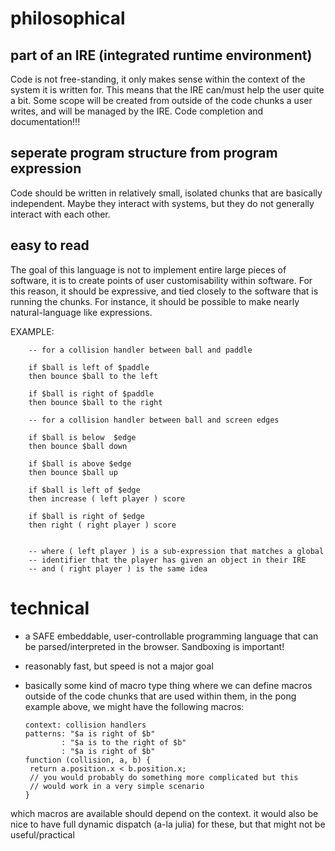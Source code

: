 # philosophical

## part of an IRE (integrated runtime environment)

Code is not free-standing, it only makes sense within the context of the system it is written for. This means that the IRE can/must help the user quite a bit.
Some scope will be created from outside of the code chunks a user writes, and
will be managed by the IRE. Code completion and documentation!!!

## seperate program structure from program expression

Code should be written in relatively small, isolated chunks that are basically
independent. Maybe they interact with systems, but they do not generally interact with each other.

## easy to read

The goal of this language is not to implement entire large pieces of software,
it is to create points of user customisability within software. For this reason,
it should be expressive, and tied closely to the software that is running the
chunks. For instance, it should be possible to make nearly natural-language like
expressions.

EXAMPLE:

        -- for a collision handler between ball and paddle

        if $ball is left of $paddle
        then bounce $ball to the left
        
        if $ball is right of $paddle
        then bounce $ball to the right

        -- for a collision handler between ball and screen edges

        if $ball is below  $edge
        then bounce $ball down
        
        if $ball is above $edge
        then bounce $ball up

        if $ball is left of $edge
        then increase ( left player ) score

        if $ball is right of $edge
        then right ( right player ) score


        -- where ( left player ) is a sub-expression that matches a global
        -- identifier that the player has given an object in their IRE
        -- and ( right player ) is the same idea

# technical

 * a SAFE embeddable, user-controllable programming language that can be
    parsed/interpreted in the browser. Sandboxing is important!

 * reasonably fast, but speed is not a major goal

 * basically some kind of macro type thing where we can define macros outside
 of the code chunks that are used within them, in the pong example above, we
 might have the following macros:

       context: collision handlers
       patterns: "$a is right of $b"
               : "$a is to the right of $b"
               : "$a is right of $b"
       function (collision, a, b) {
        return a.position.x < b.position.x;
        // you would probably do something more complicated but this
        // would work in a very simple scenario
       }

  which macros are available should depend on the context.
  it would also be nice to have full dynamic dispatch (a-la julia) for these,
  but that might not be useful/practical
